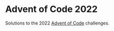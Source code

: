 # Advent of Code 2022
Solutions to the 2022 [Advent of Code](https://adventofcode.com/2022/about) challenges.
